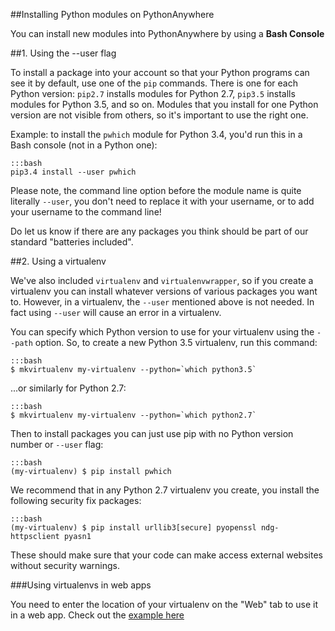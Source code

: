 
<!--
.. title: Installing new modules
.. slug: InstallingNewModules
.. date: 2015-05-13 14:35:28 UTC+01:00
.. tags:
.. category:
.. link:
.. description:
.. type: text
-->





##Installing Python modules on PythonAnywhere


You can install new modules into PythonAnywhere by using a **Bash Console**


##1\. Using the --user flag

To install a package into your account so that your Python programs can see it
by default, use one of the `pip` commands.   There is one for each Python version:
`pip2.7` installs modules for Python 2.7, `pip3.5` installs modules for Python
3.5, and so on.  Modules that you install for one Python version are not visible
from others, so it's important to use the right one.

Example: to install the `pwhich` module for Python 3.4, you'd run this in a Bash
console (not in a Python one):

    :::bash
    pip3.4 install --user pwhich

Please note, the command line option before the module name is quite literally `--user`, you
don't need to replace it with your username, or to add your username to the
command line!

Do let us know if there are any packages you think should be part of our standard "batteries included".


##2\. Using a virtualenv


We've also included `virtualenv` and `virtualenvwrapper`, so if you create a
virtualenv you can install whatever versions of various packages you want to.
However, in a virtualenv, the `--user` mentioned above is not needed. In fact
using `--user` will cause an error in a virtualenv.

You can specify which Python version to use for your virtualenv using the
`--path` option.  So, to create a new Python 3.5 virtualenv, run this command:

    :::bash
    $ mkvirtualenv my-virtualenv --python=`which python3.5`

...or similarly for Python 2.7:

    :::bash
    $ mkvirtualenv my-virtualenv --python=`which python2.7`

Then to install packages you can just use pip with no Python version number or
`--user` flag:

    :::bash
    (my-virtualenv) $ pip install pwhich

We recommend that in any Python 2.7 virtualenv you create, you install the following
security fix packages:

    :::bash
    (my-virtualenv) $ pip install urllib3[secure] pyopenssl ndg-httpsclient pyasn1

These should make sure that your code can make access external websites without
security warnings.


###Using virtualenvs in web apps


You need to enter the location of your virtualenv on the "Web" tab to use it in a web app. Check out the [example here](/pages/VirtualEnvForNewerDjango)
